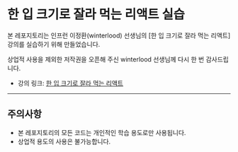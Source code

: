 # 한 입 크기로 잘라 먹는 리액트 실습

본 레포지토리는 인프런 이정환(winterlood) 선생님의 [한 입 크기로 잘라 먹는 리액트] 강의를 실습하기 위해 만들었습니다.

상업적 사용을 제외한 저작권을 오픈해 주신 winterlood 선생님께 다시 한 번 감사드립니다.

* 강의 링크: [한 입 크기로 잘라 먹는 리액트](https://www.inflearn.com/course/%ED%95%9C%EC%9E%85-%EB%A6%AC%EC%95%A1%ED%8A%B8/dashboard)

---

## 주의사항

* 본 레포지토리의 모든 코드는 개인적인 학습 용도로만 사용됩니다.
* 상업적 용도의 사용은 불가능합니다.
